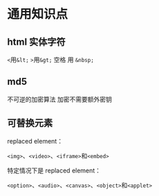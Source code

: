 # 通用知识点

## html 实体字符

`<`用`&lt;`
`>`用`&gt;`
空格 用 `&nbsp;`

## md5

不可逆的加密算法
加密不需要额外密钥

## 可替换元素

replaced element：

`<img>`、`<video>`、`<iframe>`和`<embed>`

特定情况下是 replaced element：

`<option>`、`<audio>`、`<canvas>`、`<object>`和`<applet>`
